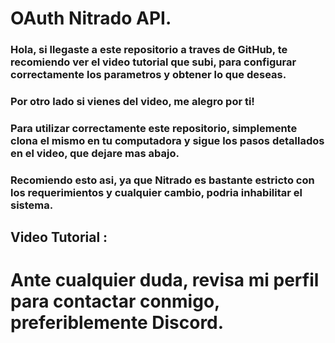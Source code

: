 # OAuth Nitrado API.

### Hola, si llegaste a este repositorio a traves de GitHub, te recomiendo ver el video tutorial que subi, para configurar correctamente los parametros y obtener lo que deseas.

### Por otro lado si vienes del video, me alegro por ti!


### Para utilizar correctamente este repositorio, simplemente clona el mismo en tu computadora y sigue los pasos detallados en el video, que dejare mas abajo.

### Recomiendo esto asi, ya que Nitrado es bastante estricto con los requerimientos y cualquier cambio, podria inhabilitar el sistema.


## Video Tutorial : 

# Ante cualquier duda, revisa mi perfil para contactar conmigo, preferiblemente Discord.